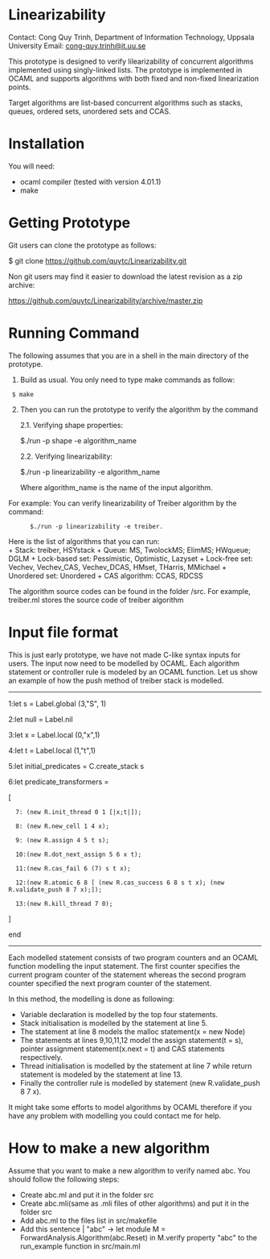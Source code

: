 
# Linearizability
Contact: Cong Quy Trinh, Department of Information Technology, Uppsala University
Email: cong-quy.trinh@it.uu.se

This prototype is designed to verify lilearizability of concurrent algorithms implemented using singly-linked lists. 
The prototype is implemented in OCAML and supports algorithms with both fixed and non-fixed linearization points. 

Target algorithms are list-based concurrent algorithms such as stacks, queues, ordered sets, unordered sets and CCAS.

Installation
===============

You will need: 

* ocaml compiler (tested with version 4.01.1)
* make  

Getting Prototype
===============

   Git users can clone the prototype as follows:

   $ git clone https://github.com/quytc/Linearizability.git

   Non git users may find it easier to download the latest revision as
   a zip archive:

   https://github.com/quytc/Linearizability/archive/master.zip

Running Command
==================

   The following assumes that you are in a shell in the main directory
   of the prototype.

   1. Build as usual. You only need to type make commands as follow:

     $ make

   2. Then you can run the prototype to verify the algorithm by the command 
   
      2.1. Verifying shape properties:

         $./run -p shape -e algorithm_name

      2.2. Verifying linearizability:
      
         $./run -p linearizability -e algorithm_name
      
      Where algorithm_name is the name of the input algorithm.
      
   For example: You can verify linearizability of Treiber algorithm by the command: 
   
          $./run -p linearizability -e treiber. 
   
   Here is the list of algorithms that you can run:  
      + Stack: treiber, HSYstack
      + Queue: MS, TwolockMS; ElimMS; HWqueue; DGLM
      + Lock-based set: Pessimistic, Optimistic, Lazyset
      + Lock-free set: Vechev, Vechev_CAS, Vechev_DCAS, HMset, THarris, MMichael
      + Unordered set: Unordered
      + CAS algorithm: CCAS, RDCSS

The algorithm source codes can be found in the folder /src. For example, treiber.ml stores the source code of treiber algorithm

Input file format
==================   
This is just early prototype, we have not made C-like syntax inputs for users. The input now need to be modelled by OCAML. Each algorithm statement or controller rule is modeled by an OCAML function. Let us show an example of how the push method of treiber stack is modelled.

-------------------------------------------------------------------------------------------
  1:let s = Label.global (3,"S", 1)

  2:let null = Label.nil

  3:let x = Label.local (0,"x",1)

  4:let t = Label.local (1,"t",1)
  
  5:let initial_predicates  = C.create_stack s 
  
  6:let predicate_transformers =
  
   [
  
      7: (new R.init_thread 0 1 [|x;t|]);
  
      8: (new R.new_cell 1 4 x);
  
      9: (new R.assign 4 5 t s);
  
      10:(new R.dot_next_assign 5 6 x t);
   
      11:(new R.cas_fail 6 (7) s t x);
   
      12:(new R.atomic 6 8 [ (new R.cas_success 6 8 s t x); (new R.validate_push 8 7 x);]); 
   
      13:(new R.kill_thread 7 0);
  
  ]

end

 -------------------------------------------------------------------------------------------

Each modelled statement consists of two program counters and an OCAML function modelling the input statement. The first counter specifies the current program counter of the statement whereas the second program counter specified the next program counter of the statement.

In this method, the modelling is done as following:
   + Variable declaration is modelled by the top four statements. 
   + Stack initialisation is modelled by the statement at line 5. 
   + The statement at line 8 models the malloc statement(x = new Node) 
   + The statements at lines 9,10,11,12 model the assign statement(t = s), pointer assignment statement(x.next = t) and CAS statements respectively. 
   + Thread initialisation is modelled by the statement at line 7 while return statement is modeled by the statement at line 13. 
   + Finally the controller rule is modelled by statement (new R.validate_push 8 7 x). 
 


It might take some efforts to model algorithms by OCAML therefore if you have any problem with modelling you could contact me for help.


How to make a new algorithm
================== 

Assume that you want to make a new algorithm to verify named abc. You should follow the following steps:
- Create abc.ml and put it in the folder src
- Create abc.mli(same as .mli files of other algorithms) and put it in the folder src
- Add abc.ml to the files list in src/makefile
- Add this sentence | "abc" -> let module M = ForwardAnalysis.Algorithm(abc.Reset) in M.verify property "abc" to the run_example function in src/main.ml

